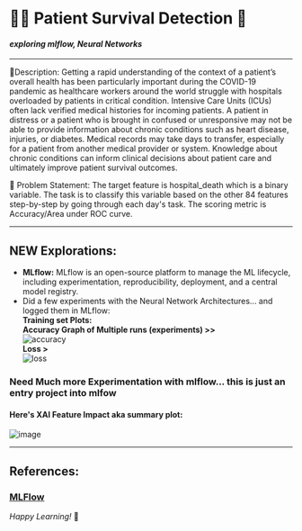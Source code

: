 # 👩‍⚕️ Patient Survival Detection 🏥
#### _exploring **mlflow**, **Neural Networks**_ 
---
🧾Description: Getting a rapid understanding of the context of a patient’s overall health has been particularly important during the COVID-19 pandemic as healthcare workers around the world struggle with hospitals overloaded by patients in critical condition. Intensive Care Units (ICUs) often lack verified medical histories for incoming patients. A patient in distress or a patient who is brought in confused or unresponsive may not be able to provide information about chronic conditions such as heart disease, injuries, or diabetes. Medical records may take days to transfer, especially for a patient from another medical provider or system. Knowledge about chronic conditions can inform clinical decisions about patient care and ultimately improve patient survival outcomes.

🧭 Problem Statement: The target feature is hospital_death which is a binary variable. The task is to classify this variable based on the other 84 features step-by-step by going through each day's task. The scoring metric is Accuracy/Area under ROC curve.

---


## NEW Explorations: 
- **MLflow:** MLflow is an open-source platform to manage the ML lifecycle, including experimentation, reproducibility, deployment, and a central model registry.
- Did a few experiments with the Neural Network Architectures... and logged them in MLflow:<br>
  **Training set Plots:** <br>
  **Accuracy Graph of Multiple runs (experiments) >>** <br>
  ![accuracy](https://github.com/MaxxCode8/patient-survival-prediction/assets/105921273/60438e98-d467-4413-a3a9-f92532306c52) <br>
  **Loss >** <br>
  ![loss](https://github.com/MaxxCode8/patient-survival-prediction/assets/105921273/abe25a75-dcf9-49df-833c-083af31bab12)

### Need Much more Experimentation with mlflow... this is just an entry project into mlfow

#### Here's XAI Feature Impact aka summary plot:
  ![image](https://github.com/MaxxCode8/patient-survival-prediction/assets/105921273/e0fd52f8-6798-4880-a3af-584a384baf96)


---
## References:
### [MLFlow](https://mlflow.org/)

_Happy Learning!_ 🙏
